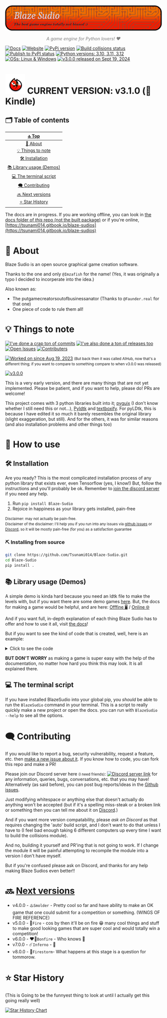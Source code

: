 [![Blaze Sudio Banner](images/BlazeBanner.png)]()

<p style="color: grey" align="center"><i>A game engine for Python lovers! ❤️</i></p>

[![Docs](https://badgen.net/badge/Documentation/tsunami014.gitbook.io?color=orange&icon=wiki)](https://tsunami014.gitbook.io/blaze-sudios/)
[![Website](https://badgen.net/badge/website/tsunami014.github.io?icon=rss&color=yellow)](https://tsunami014.github.io/Blaze-Sudio/)
[![PyPi version](https://badgen.net/pypi/v/Blaze-Sudio?label=PyPi%20version&icon=pypi)](https://pypi.org/project/Blaze-Sudio/)
[![Build collisions status](https://github.com/Tsunami014/Blaze-Sudio/actions/workflows/build.yml/badge.svg)](https://github.com/Tsunami014/Blaze-Sudio/actions/workflows/build.yml)
[![Publish to PyPI status](https://github.com/Tsunami014/Blaze-Sudio/actions/workflows/python-publish.yml/badge.svg)](https://github.com/Tsunami014/Blaze-Sudio/actions/workflows/python-publish.yml)
[![Python versions: 3.10, 3.11, 3.12](https://badgen.net/static/Python%20versions/3.10%203.11%203.12/purple)]()
[![OSs: Linux & Windows](https://badgen.net/static/OSs/Linux%20&%20Windows/red)]()
[![v3.0.0 released on Sept 19, 2024](https://badgen.net/badge/v3.0.0%20released:/Sept%2019,%202024?color=pink)](https://github.com/Tsunami014/Blaze-Sudio/releases/tag/v3.0.0)

# ![Fox icon](https://raw.githubusercontent.com/Tsunami014/Blaze-Sudio/main/images/FoxIconSmall.png) CURRENT VERSION: v3.1.0 (🌿 Kindle)

<!-- // TODO: Get a better icon (and put it in the banner) -->

## 🗂️ Table of contents
| [🔝 Top](#) |
| :------: |
| [🚀 About](#-about) |
| [💡 Things to note](#-things-to-note) |
| [🛠️ Installation](#️-installation) |
| [📚 Library usage (Demos)](#-library-usage-demos) |
| [💻️ The terminal script](#️-the-terminal-script) |
| [🗨️ Contributing](#️-contributing) |
| [🔜 Next versions](#-next-versions) |
| [⭐️ Star History](#️-star-history) |

The docs are in progress. If you are working offline, you can look in <!-- Pypi ignore -->[the docs folder of *this* repo (not the built package)](docs/SUMMARY.md) or if you're online, <!-- End Pypi ignore -->[https://tsunami014.gitbook.io/blaze-sudios](https://tsunami014.gitbook.io/blaze-sudios)

# 🚀 About
Blaze Sudio is an open source graphical game creation software.

Thanks to the one and only `@Imzafish` for the name! (Yes, it was originally a typo I decided to incorperate into the idea.)

Also known as:
 - The putgamecreatorsoutofbusinessanator (Thanks to `@Faunder.real` for that one)
 - One piece of code to rule them all!

# 💡 Things to note
[![I've done a crap ton of commits](https://badgen.net/github/commits/Tsunami014/Blaze-Sudio?color=green&icon=github)](https://github.com/Tsunami014/Blaze-Sudio/commits/)
[![I've also done a ton of releases too](https://badgen.net/github/releases/Tsunami014/Blaze-Sudio?color=purple&icon=github)](https://github.com/Tsunami014/Blaze-Sudio/releases)
[![Open Issues](https://badgen.net/github/open-issues/Tsunami014/Blaze-Sudio?color=red&label=open%20issues&icon=github)](https://github.com/Tsunami014/Blaze-Sudio/issues)
[![Contributers](https://badgen.net/github/contributors/Tsunami014/Blaze-Sudio?color=grey&icon=github)](https://github.com/Tsunami014/Blaze-Sudio/graphs/contributors)

[![Worked on since Aug 19, 2023](https://badgen.net/badge/worked%20on%20since/Aug%2019,%202023?color=orange)](https://github.com/Tsunami014/Blaze-Sudio/commit/c90beeb2d2e290ffff4e5fb9d112453840883ea7)
<small>(But back then it was called AIHub, now that's a different thing; if you want to compare to something compare to when v3.0.0 was released)</small>

[![v3.0.0](https://badgen.net/badge/v3.0.0%20released:/Sept%2019,%202024?color=pink)](https://github.com/Tsunami014/Blaze-Sudio/releases/tag/v3.0.0)

This is a very early version, and there are many things that are not yet implemented. Please be patient, and if you want to help, please do! PRs are welcome!

This project comes with 3 python libraries built into it; [pyguix](https://github.com/DarthData410/PyGames-pyguix) (I don't know whether I still need this or not...), [Pyldtk](https://github.com/LGgameLAB/pyLdtk) and [textboxify](https://github.com/hnrkcode/TextBoxify/tree/master). For pyLDtk, this is because I have edited it so much it barely resembles the original library (slight exaggeration, but still). And for the others, it was for similar reasons (and also installation problems and other things too)

# 📔 How to use
## 🛠️ Installation
Are you ready? This is the most complicated installation process of any python library that exists ever, even Tensorflow (yes, I know!) But, follow the instructions and you'll probably be ok. Remember to [join the discord server](https://discord.gg/xr3phyEZtv) if you need any help.

1. Run `pip install Blaze-Sudio`
2. Rejoice in happiness as your library gets installed, pain-free

<small>Disclaimer: may not actually be pain-free.<br>Disclaimer of the disclaimer: I'll help you if you run into any issues via [github issues](https://github.com/Tsunami014/Blaze-Sudio/issues/new/choose) or [Discord](https://discord.gg/xr3phyEZtv), so it will be mostly pain-free (for you) as a satisfaction guarantee</small>

### ⛏️ Installing from source
```bash
git clone https://github.com/Tsunami014/Blaze-Sudio.git
cd Blaze-Sudio
pip install .
```
## 📚 Library usage (Demos)
A simple demo is kinda hard because you need an ldtk file to make the levels with, but if you want there are some demo games [here](https://github.com/Tsunami014/BlazeTests).
But, the docs for making a game would be helpful, and are here: <!-- Pypi ignore -->[Offfine 🖥️](docs/game/README.md) / <!-- End Pypi ignore -->[Online 🌐](https://tsunami014.gitbook.io/blaze-sudios/main-functionality/game)

And if you want full, in-depth explanation of each thing Blaze Sudio has to offer and how to use it all, visit [the docs](https://tsunami014.gitbook.io/blaze-sudios/)!

But if you want to see the kind of code that is created, well, here is an example:
<details>
    <summary>Click to see the code</summary>

<!-- TODO: Remember to always update this whenever something major changes -->
```python
from BlazeSudio.Game import Game
from BlazeSudio.collisions import collisions
import BlazeSudio.Game.statics as Ss
import pygame

G = Game()
G.load_map("./world.ldtk")

class BaseEntity(Ss.BaseEntity):
    def __init__(self, Game, e):
        super().__init__(Game, e)
        self.accel_amnt = [[0.2, 0.2], [0.05, 0.05]]
        self.gravity = [0, 0.1]
    
    def __call__(self, evs):
        self.handle_keys()
        self.handle_accel()
        colls = self.Game.currentLvl.layers[1].intgrid.getRects(1)
        self.pos = [self.pos[0]-0.45, self.pos[1]-0.45]
        outRect, self.accel = collisions.Rect(self.scaled_pos[0], self.scaled_pos[1], self.entity.gridSze*0.9, self.entity.gridSze*0.9).handleCollisionsAccel(self.accel, colls, False)
        outUnscaled = self.entity.unscale_pos((outRect.x, outRect.y))
        outUnscaled = [outUnscaled[0]+0.45, outUnscaled[1]+0.45]
        self.pos = outUnscaled
    
    @property
    def scaled_pos(self):
        return self.entity.scale_pos(self.pos)

@G.DefaultSceneLoader
class MainGameScene(Ss.BaseScene):
    DefaultEntity = []
    def __init__(self, Game, **settings):
        self.lvl = settings.get('lvl', 0) # This before because it loads the bounds in the super() and it needs the level
        super().__init__(Game, **settings)
        self.sur = None
        self.CamDist = 8
        for e in self.currentLvl.entities:
            if e.defUid == 107:
                self.entities.append(BaseEntity(self, e)) # The Player
                self.DefaultEntity.append(e)
                self.entities[0].pos = [e.UnscaledPos[0]+0.5, e.UnscaledPos[1]+0.5]
                break
        else:
            raise Ss.IncorrectLevelError(
                'Need a player start!'
            )
    
    @property
    def CamPos(self):
        return self.entities[0].scaled_pos

    def render(self):
        if self.sur is not None:
            return self.sur
        self.sur = self.Game.world.get_pygame(self.lvl)
        return self.sur
    
    def renderUI(self, win, offset, midp, scale):
        playersze = scale*self.entities[0].entity.gridSze
        pos = self.entities[0].scaled_pos
        r = (pos[0]*scale+offset[0]-(playersze//2), pos[1]*scale+offset[1]-(playersze//2), playersze, playersze)
        pygame.draw.rect(win, (0, 0, 0), r, border_radius=2)
        pygame.draw.rect(win, (255, 255, 255), r, width=5, border_radius=2)

G.load_scene()

G.play(debug=False)
```

This code is a modified version of `Basic-1`, which is playable and is contained inside this repo. It was modified to remove the changing level script (an extra 2 functions) for simplicity and also to remove other things it didn't need (like the debug functions) but still does virtually the exact same thing.
<br>
</details>

**BUT DON'T WORRY** as making a game is super easy with the help of the documentation, no matter how hard you think this may look. It is all explained there.

## 💻️ The terminal script
If you have installed BlazeSudio into your global pip, you *should* be able to run the `BlazeSudio` command in your terminal. This is a script to really quickly make a new project or open the docs. you can run with `BlazeSudio --help` to see all the options.

# 🗨️ Contributing
If you would like to report a bug, security vulnerability, request a feature, etc. then [make a new issue about it](https://github.com/Tsunami014/Blaze-Sudio/issues/new/choose). If you know how to code, you can fork this repo and make a PR!

Please join our Discord server here <small>(I need friends)</small>: [![Discord server link](https://badgen.net/discord/members/xr3phyEZtv?label=Discord&icon=discord)](https://discord.gg/xr3phyEZtv) for any information, queries, bugs, conversations, etc. that you may have! Alternatively (as said before), you can post bug reports/ideas in the [Github issues](https://github.com/Tsunami014/Blaze-Sudio/issues/new/choose).

Just modifying whitespace or anything else that doesn't actually do anything won't be accepted (but if it's a spelling miss-steak or a broken link or something then you can tell me about it on [Discord](https://discord.com/invite/xr3phyEZtv).)

And if you want more version compatability, please *ask on Discord* as that requires changing the 'auto' build script, and I don't want to do that unless I have to (I feel bad enough taking 6 different computers up every time I want to build the collisions module).

And no, building it yourself and PR'ing that is not going to work. If I change the module it will be painful attempting to recompile the module into a version I don't have myself.

But if you're confused please ask on Discord, and thanks for any help making Blaze Sudios even better!!

# 🔜 [Next versions](progress.md)
 - v4.0.0 - ♨️`Smolder` - Pretty cool so far and have ability to make an OK game that one could submit for a competition or something. (WINGS OF FIRE REFERENCE)
 - v5.0.0 - 🌋`Fire` - cos by then it'll be on fire :grin: many cool things and stuff to make good looking games that are super cool and would totally win a competition!
 - v6.0.0 - ❤️‍🔥`Bonfire` - Who knows 🤷
 - v7.0.0 - ☄️`Inferno` - 🤷
 - v8.0.0 - 🍂`Firestorm`- What happens at this stage is a question for tommorow.

# ⭐️ Star History
(This is Going to be the funnyest thing to look at until I actually get this going really well)

[![Star History Chart](https://api.star-history.com/svg?repos=Tsunami014/Blaze-Sudio&type=Timeline)](https://star-history.com/#Tsunami014/Blaze-Sudio&Timeline)


